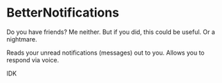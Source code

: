 # BetterNotifications
Do you have friends? Me neither. But if you did, this could be useful. Or a nightmare. 

Reads your unread notifications (messages) out to you.
Allows you to respond via voice.

IDK
